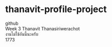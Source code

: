 # thanavit-profile-project
 github
<br> Week 3 Thanavit Thanasiriwerachot
<br> งานไม่ใช้อันนี้นะครับ
<br> 1773

